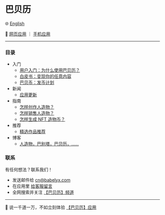 # 巴贝历

🌐 [English](./_enus.md)

<!-- 🌎 待定 -->

🚀 [网页应用](https://u.babelyx.com) ｜ [手机应用](https://links.babelyx.com)

---

### 目录

- 入门
  - [用户入门：为什么使用巴贝历？](./about/user_guide/_zhcn.md)
  - [白皮书：变现你的任意内容](./about/whitepaper/_zhcn.md)
  - [巴贝币：发币计划](./about/credit_coin/_zhcn.md)
- 新闻
  - [应用更新](./news/_zhcn.md)
- 指南
  - [怎样创作人造物？](./howto/how_to_create_content/_zhcn.md)
  - [怎样销售人造物？](./howto/how_to_monetize_creation/_zhcn.md)
  - [怎样生成 NFT 造物币？](./howto/how_to_mint_nft/_zhcn.md)
- 推荐
  - [精选作品推荐](./refer/_zhcn.md)
- 博客
  - [人造物，巴别塔，巴贝历，......](./blog/_zhcn.md)

### 联系

有任何想法？联系我们！

- 发送邮件给 [cn@babelyx.com](mailto:cn@babelyx.com)
- 在应用里 [给客服留言](https://csr.巴贝历.com)
- 全网搜索并关注 [【巴贝历】频道](https://links.巴贝历.com)

---

🚀 说一千道一万，不如立刻体验 [【巴贝历】应用](https://u.巴贝历.com)

<!-- ✨ 巴贝历源自 [远近星空](https://yuanjinx.com) -->

<!-- - 规则
  - [使用协议](./rules/terms_of_use/_zhcn.md)
  - [隐私政策](./rules/privacy_policy/_zhcn.md)
  - [社区准则](./rules/community_guidelines/_zhcn.md) -->

